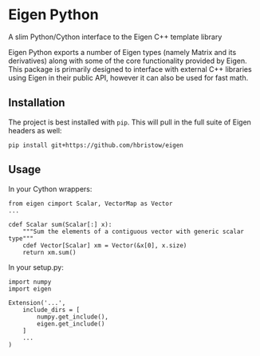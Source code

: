 Eigen Python
============

A slim Python/Cython interface to the Eigen C++ template library

Eigen Python exports a number of Eigen types (namely Matrix and its derivatives)
along with some of the core functionality provided by Eigen. This package is
primarily designed to interface with external C++ libraries using Eigen in
their public API, however it can also be used for fast math.

Installation
------------

The project is best installed with `pip`. This will pull in the full
suite of Eigen headers as well:

    pip install git+https://github.com/hbristow/eigen

Usage
-----

In your Cython wrappers:

    from eigen cimport Scalar, VectorMap as Vector
    ...

    cdef Scalar sum(Scalar[:] x):
        """Sum the elements of a contiguous vector with generic scalar type"""
        cdef Vector[Scalar] xm = Vector(&x[0], x.size)
        return xm.sum()

In your setup.py:

    import numpy
    import eigen

    Extension('...',
        include_dirs = [
            numpy.get_include(),
            eigen.get_include()
        ]
        ...
    )
